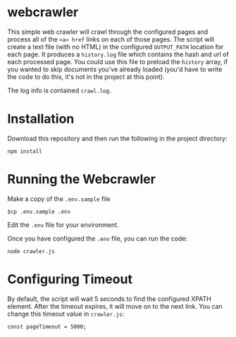 # webcrawler
This simple web crawler will crawl through the configured pages and process all of the `<a> href` links on each of those pages. The script will create a text file (with no HTML) in the configured `OUTPUT_PATH` location for each page. It produces a `history.log` file which contains the hash and url of each processed page. You could use this file to preload the `history` array, if you wanted to skip documents you've already loaded (you'd have to write the code to do this, it's not in the project at this point).

The log info is contained `crawl.log`.

# Installation
Download this repository and then run the following in the project directory:
```
npm install
```

# Running the Webcrawler
Make a copy of the `.env.sample` file
```
$cp .env.sample .env
```
Edit the `.env` file for your environment.

Once you have configured the `.env` file, you can run the code:

```
node crawler.js
```

# Configuring Timeout
By default, the script will wait 5 seconds to find the configured XPATH element. After the timeout expires, it will move on to the next link. You can change this timeout value in `crawler.js`:
```
const pageTimeout = 5000;
```